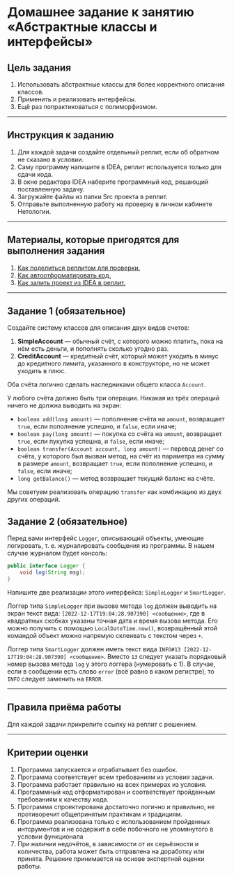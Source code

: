 # Домашнее задание к занятию «Абстрактные классы и интерфейсы»

## Цель задания

1. Использовать абстрактные классы для более корректного описания классов.
2. Применить и реализовать интерфейсы.
3. Ещё раз попрактиковаться с полиморфизмом.

------

## Инструкция к заданию

1. Для каждой задачи создайте отдельный реплит, если об обратном не сказано в условии.
1. Саму программу напишите в IDEA, реплит используется только для сдачи кода.
3. В окне редактора IDEA наберите программный код, решающий поставленную задачу.
5. Загружайте файлы из папки Src проекта в реплит.
6. Отправьте выполненную работу на проверку в личном кабинете Нетологии.

------

## Материалы, которые пригодятся для выполнения задания

1. [Как поделиться реплитом для проверки.](https://github.com/netology-code/java-homeworks/blob/java-43/QA_ReplitShare.md)
2. [Как автоотформатировать код.](https://github.com/netology-code/java-homeworks/blob/java-43/QA_Format.md)
3. [Как залить проект из IDEA в реплит.](https://github.com/netology-code/java-homeworks/blob/java-43/QA_ReplitUpload.md)

------

## Задание 1 (обязательное)

Создайте систему классов для описания двух видов счетов:

1. **SimpleAccount** — обычный счёт, с которого можно платить, пока на нём есть деньги, и пополнять сколько угодно раз.
2. **CreditAccount** — кредитный счёт, который может уходить в минус до кредитного лимита, указанного в конструкторе, но не может уходить в плюс.

Оба счёта логично сделать наследниками общего класса `Account`.

У любого счёта должно быть три операции. Никакая из трёх операций ничего не должна выводить на экран:

* `boolean add(long amount)` — пополнение счёта на `amount`, возвращает `true`, если пополнение успешно, и `false`, если иначе;
* `boolean pay(long amount)` — покупка со счёта на `amount`, возвращает `true`, если пукупка успешна, и `false`, если иначе;
* `boolean transfer(Account account, long amount)` — перевод денег со счёта, у которого был вызван метод, на счёт из параметра на сумму в размере `amount`, возвращает `true`, если пополнение успешно, и `false`, если иначе;
* `long getBalance()` — метод возвращает текущий баланс на счёте.

Мы советуем реализовать операцию `transfer` как комбинацию из двух других операций.

## Задание 2 (обязательное)

Перед вами интерфейс `Logger`, описывающий объекты, умеющие логировать, т. е. журналировать сообщения из программы. В нашем случае журналом будет консоль:

```java
public interface Logger {
    void log(String msg);
}
```

Напишите две реализации этого интерфейса: `SimpleLogger` и `SmartLogger`.

Логгер типа `SimpleLogger` при вызове метода `log` должен выводить на экран текст вида: `[2022-12-17T19:04:28.907390] <сообщение>`, где в квадратных скобках указаны точная дата и время вызова метода. Его можно получить с помощью `LocalDateTime.now()`, возвращённый этой командой объект можно напрямую склеивать с текстом через `+`.

Логгер типа `SmartLogger` должен иметь текст вида `INFO#13 [2022-12-17T19:04:28.907390] <сообщение>`. Вместо `13` следует указать порядковый номер вызова метода `log` у этого логгера (нумеровать с 1). В случае, если в сообщении есть слово `error` (всё равно в каком регистре), то `INFO` следует заменить на `ERROR`.

------

## Правила приёма работы

Для каждой задачи прикрепите ссылку на реплит с решением.


------

## Критерии оценки

1. Программа запускается и отрабатывает без ошибок.
2. Программа соответствует всем требованиям из условия задачи.
3. Программа работает правильно на всех примерах из условия.
4. Программный код отформатирован и соответствует пройденным требованиям к качеству кода.
5. Программа спроектирована достаточно логично и правильно, не противоречит общепринятым практикам и традициям.
6. Программа реализована только с использованием пройденных интсрументов и не содержит в себе побочного не упомянутого в условии функционала
7. При наличии недочётов, в зависимости от их серьёзности и количества, работа может быть отправлена на доработку или принята. Решение принимается на основе экспертной оценки работы.

